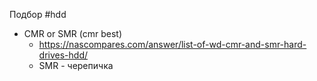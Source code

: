 Подбор #hdd 
- CMR or SMR (cmr best)
	- https://nascompares.com/answer/list-of-wd-cmr-and-smr-hard-drives-hdd/
	- SMR - черепичка
